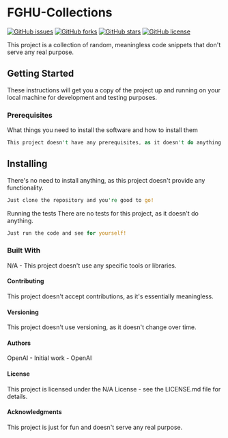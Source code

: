 # FGHU-Collections

[![GitHub issues](https://img.shields.io/github/issues/jojocys/FGHU-Collections.svg)](https://github.com/jojocys/FGHU-Collections/issues)
[![GitHub forks](https://img.shields.io/github/forks/jojocys/FGHU-Collections.svg)](https://github.com/jojocys/FGHU-Collections/network)
[![GitHub stars](https://img.shields.io/github/stars/jojocys/FGHU-Collections.svg)](https://github.com/jojocys/FGHU-Collections/stargazers)
[![GitHub license](https://img.shields.io/github/license/jojocys/FGHU-Collections.svg)](https://github.com/jojocys/FGHU-Collections/blob/master/LICENSE)

This project is a collection of random, meaningless code snippets that don't serve any real purpose.

## Getting Started

These instructions will get you a copy of the project up and running on your local machine for development and testing purposes.

### Prerequisites

What things you need to install the software and how to install them

```rust
This project doesn't have any prerequisites, as it doesn't do anything.

```

## Installing

There's no need to install anything, as this project doesn't provide any functionality.

```rust
Just clone the repository and you're good to go!
```

Running the tests
There are no tests for this project, as it doesn't do anything.
```rust
Just run the code and see for yourself!

```

### Built With

N/A - This project doesn't use any specific tools or libraries.

#### Contributing
This project doesn't accept contributions, as it's essentially meaningless.

#### Versioning
This project doesn't use versioning, as it doesn't change over time.

#### Authors
OpenAI - Initial work - OpenAI

#### License
This project is licensed under the N/A License - see the LICENSE.md file for details.

#### Acknowledgments
This project is just for fun and doesn't serve any real purpose.
